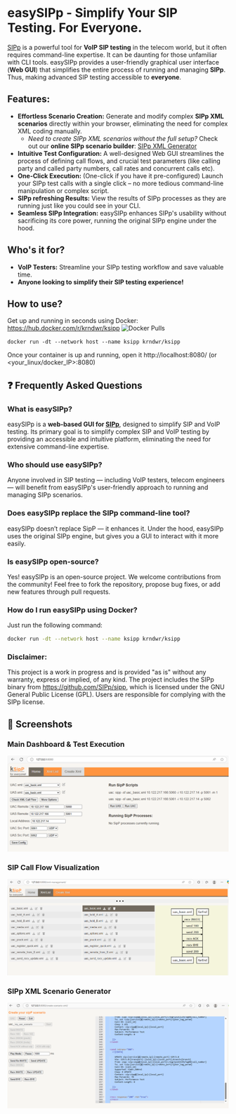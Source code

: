 # easySIPp - Simplify Your SIP Testing. For Everyone.

[SIPp](https://github.com/SIPp/sipp) is a powerful tool for **VoIP SIP testing** in the telecom world, but it often requires command-line expertise. It can be daunting for those unfamiliar with CLI tools. 
easySIPp provides a user-friendly graphical user interface (**Web GUI**) that simplifies the entire process of running and managing **SIPp**. Thus, making advanced SIP testing accessible to **everyone**.

## Features:
* **Effortless Scenario Creation:** Generate and modify complex **SIPp XML scenarios** directly within your browser, eliminating the need for complex XML coding manually.
    * *Need to create SIPp XML scenarios without the full setup?* Check out our **online SIPp scenario builder**: [SIPp XML Generator](https://kiran-daware.github.io/sipp-xml/)
* **Intuitive Test Configuration:** A well-designed Web GUI streamlines the process of defining call flows, and crucial test parameters (like calling party and called party numbers, call rates and concurrent calls etc).
* **One-Click Execution:** (One-click if you have it pre-configured) Launch your SIPp test calls with a single click – no more tedious command-line manipulation or complex script.
* **SIPp refreshing Results:** View the results of SIPp processes as they are running just like you could see in your CLI.
* **Seamless SIPp Integration:** easySIPp enhances SIPp's usability without sacrificing its core power, running the original SIPp engine under the hood.

## Who's it for?

* **VoIP Testers:** Streamline your SIPp testing workflow and save valuable time.
* **Anyone looking to simplify their SIP testing experience!**

## How to use?

Get up and running in seconds using Docker: 
https://hub.docker.com/r/krndwr/ksipp 
![Docker Pulls](https://img.shields.io/docker/pulls/krndwr/ksipp)

```
docker run -dt --network host --name ksipp krndwr/ksipp
```
Once your container is up and running, open it http://localhost:8080/ (or <your_linux/docker_IP>:8080)

## ❓ Frequently Asked Questions

### What is easySIPp?
easySIPp is a **web-based GUI for [SIPp](https://github.com/SIPp/sipp)**, designed to simplify SIP and VoIP testing. Its primary goal is to simplify complex SIP and VoIP testing by providing an accessible and intuitive platform, eliminating the need for extensive command-line expertise.

### Who should use easySIPp?
Anyone involved in SIP testing — including VoIP testers, telecom engineers — will benefit from easySIPp's user-friendly approach to running and managing SIPp scenarios.

### Does easySIPp replace the SIPp command-line tool?
easySIPp doesn’t replace SipP — it enhances it. Under the hood, easySIPp uses the original SIPp engine, but gives you a GUI to interact with it more easily.

### Is easySIPp open-source?
Yes! easySIPp is an open-source project. We welcome contributions from the community! Feel free to fork the repository, propose bug fixes, or add new features through pull requests.

### How do I run easySIPp using Docker?
Just run the following command:
```bash
docker run -dt --network host --name ksipp krndwr/ksipp
```

### Disclaimer: 
This project is a work in progress and is provided "as is" without any warranty, express or implied, of any kind. The project includes the SIPp binary from https://github.com/SIPp/sipp, which is licensed under the GNU General Public License (GPL). Users are responsible for complying with the SIPp license.


## 📸 Screenshots

### Main Dashboard & Test Execution
![easySIPp - Web GUI for SIPp](https://raw.githubusercontent.com/kiran-daware/easySIPp/main/screenshot-1.png)

### SIP Call Flow Visualization
![easySIPp - XML flow diagram](https://raw.githubusercontent.com/kiran-daware/easySIPp/main/screenshot-2.png)

### SIPp XML Scenario Generator
![easySIPp - XML Scenario generator](https://raw.githubusercontent.com/kiran-daware/easySIPp/main/screenshot-3.png)